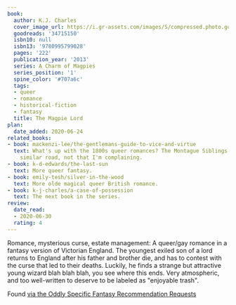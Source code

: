 ```yaml
---
book:
  author: K.J. Charles
  cover_image_url: https://i.gr-assets.com/images/S/compressed.photo.goodreads.com/books/1490703800l/34715150._SY475_.jpg
  goodreads: '34715150'
  isbn10: null
  isbn13: '9780995799028'
  pages: '222'
  publication_year: '2013'
  series: A Charm of Magpies
  series_position: '1'
  spine_color: '#707a6c'
  tags:
  - queer
  - romance
  - historical-fiction
  - fantasy
  title: The Magpie Lord
plan:
  date_added: 2020-06-24
related_books:
- book: mackenzi-lee/the-gentlemans-guide-to-vice-and-virtue
  text: What's up with the 1800s queer romances? The Montague Siblings go down a very
    similar road, not that I'm complaining.
- book: k-d-edwards/the-last-sun
  text: More queer fantasy.
- book: emily-tesh/silver-in-the-wood
  text: More olde magical queer British romance.
- book: k-j-charles/a-case-of-possession
  text: The next book in the series.
review:
  date_read:
  - 2020-06-30
  rating: 4
---
```


Romance, mysterious curse, estate management: A queer/gay romance in a fantasy version of Victorian England.  The
youngest exiled son of a lord returns to England after his father and brother die, and has to contest with the curse
that led to their deaths. Luckily, he finds a strange but attractive young wizard blah blah blah, you see where this
ends.  Very atmospheric, and too well-written to deserve to be labeled as "enjoyable trash".

Found [via the Oddly Specific Fantasy Recommendation Requests](https://www.reddit.com/r/Fantasy/comments/hazt57/oddly_specific_fantasy_recommendation_requests/fv6zou9/)
